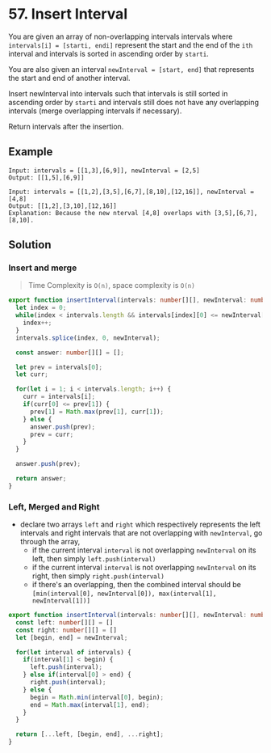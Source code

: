 # 57. Insert Interval

You are given an array of non-overlapping intervals intervals where `intervals[i] = [starti, endi]` represent the start and the end of the `ith` interval and intervals is sorted in ascending order by `starti`. 

You are also given an interval `newInterval = [start, end]` that represents the start and end of another interval.

Insert newInterval into intervals such that intervals is still sorted in ascending order by `starti` and intervals still does not have any overlapping intervals (merge overlapping intervals if necessary).

Return intervals after the insertion.



## Example

```
Input: intervals = [[1,3],[6,9]], newInterval = [2,5]
Output: [[1,5],[6,9]]
```

```
Input: intervals = [[1,2],[3,5],[6,7],[8,10],[12,16]], newInterval = [4,8]
Output: [[1,2],[3,10],[12,16]]
Explanation: Because the new nterval [4,8] overlaps with [3,5],[6,7],[8,10].
```


## Solution

### Insert and merge
> Time Complexity is `O(n)`, space complexity is `O(n)`

```ts
export function insertInterval(intervals: number[][], newInterval: number[] ): number[][] {
  let index = 0;
  while(index < intervals.length && intervals[index][0] <= newInterval[0]) {
    index++;
  }
  intervals.splice(index, 0, newInterval);

  const answer: number[][] = [];

  let prev = intervals[0];
  let curr;

  for(let i = 1; i < intervals.length; i++) {
    curr = intervals[i];
    if(curr[0] <= prev[1]) {
      prev[1] = Math.max(prev[1], curr[1]);
    } else {
      answer.push(prev);
      prev = curr;
    }
  }

  answer.push(prev);

  return answer;
}
```

### Left, Merged and Right

* declare two arrays `left` and `right` which respectively represents the left intervals and right intervals that are not overlapping with `newInterval`, go through the array, 
  * if the current interval `interval` is not overlapping `newInterval` on its left, then simply `left.push(interval)`
  * if the current interval `interval` is not overlapping `newInterval` on its right, then simply `right.push(interval)`
  * if there's an overlapping, then the combined interval should be `[min(interval[0], newInterval[0]), max(interval[1], newInterval[1])]`

```ts
export function insertInterval(intervals: number[][], newInterval: number[] ): number[][] {
  const left: number[][] = []
  const right: number[][] = []
  let [begin, end] = newInterval;

  for(let interval of intervals) {
    if(interval[1] < begin) {
      left.push(interval);
    } else if(interval[0] > end) {
      right.push(interval);
    } else {
      begin = Math.min(interval[0], begin);
      end = Math.max(interval[1], end);
    }
  }

  return [...left, [begin, end], ...right];
}
```
